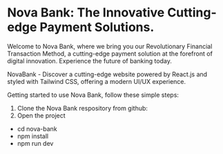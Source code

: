 # Nova Bank: The Innovative Cutting-edge Payment Solutions.

Welcome to Nova Bank, where we bring you our Revolutionary Financial Transaction Method, a cutting-edge payment solution at the forefront of digital innovation. Experience the future of banking today.

NovaBank - Discover a cutting-edge website powered by React.js and styled with Tailwind CSS, offering a modern UI/UX experience.

Getting started to use Nova Bank, follow these simple steps:

1. Clone the Nova Bank respository from github:
2. Open the project

- cd nova-bank
- npm install
- npm run dev
